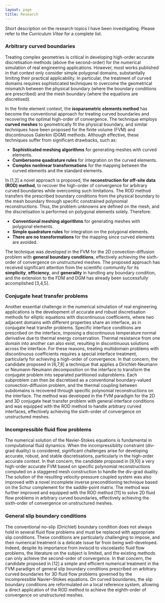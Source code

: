 ```yaml
---
layout: page
title: Research
---
```


<div class="message">
      Short description on the research topics I have been investigating. Please refer to the <i>Curriculum Vitae</i> for a complete list.
</div>

### Arbitrary curved boundaries

Treating complex geometries is critical in developing high-order accurate discretisation methods (above the second-order) for the numerical simulation of real engineering applications. However, most works published in that context only consider simple polygonal domains, substantially limiting their practical applicability. In particular, the treatment of curved domains requires sophisticated techniques to overcome the geometrical mismatch between the physical boundary (where the boundary conditions are prescribed) and the mesh boundary (where the equations are discretised).

In the finite element context, the **isoparametric elements method** has become the conventional approach for treating curved boundaries and recovering the optimal high-order of convergence. The technique employs **curved meshes** to geometrically fit the physical boundary, and similar techniques have been proposed for the finite volume (FVM) and discontinuous Galerkin (DGM) methods. Although effective, these techniques suffer from significant drawbacks, such as:

- **Sophisticated meshing algorithms** for generating meshes with curved elements.
- **Cumbersome quadrature rules** for integration on the curved elements.
- **Complex nonlinear transformations** for the mapping between the curved elements and the standard elements.

In [1,2] a novel approach is proposed, the **reconstruction for off-site data (ROD) method**, to recover the high-order of convergence for arbitrary curved boundaries while overcoming such limitations. The ROD method transfers the prescribed boundary conditions from the physical boundary to the mesh boundary through specific constrained polynomial reconstructions. Thus, the problem unknowns are defined on the mesh, and the discretisation is performed on polygonal elements solely. Therefore:

- **Conventional meshing algorithms**  for generating meshes with polygonal elements.
- **Simple quadrature rules** for integration on the polygonal elements.
- **There are no transformations** for the mapping since curved elements are avoided.

The technique was developed in the FVM for the 2D convection-diffusion problem with **general boundary conditions**, effectively achieving the sixth-order of convergence on unstructured meshes. The proposed approach has received significant attention from the scientific community for its **simplicity**, **efficiency**, and **generality** in handling any boundary condition, and the extension to the FDM and DGM has already been successfully accomplished [3,4,5].

### Conjugate heat transfer problems

Another essential challenge in the numerical simulation of real engineering applications is the development of accurate and robust discretisation methods for elliptic equations with discontinuous coefficients, where two adjacent domains with different properties share an interface, as in conjugate heat transfer problems. Specific interface conditions are prescribed on the interface, imposing a discontinuous temperature normal derivative due to thermal energy conservation. Thermal resistance from one domain into another can also exist, resulting in discontinuous solutions across the interface. For these reasons, treating multidomain problems with discontinuous coefficients requires a special interface treatment, particularly for achieving a high-order of convergence. In that concern, the candidate proposed in [6,7,8] a technique that applies a Dirichlet-Neumann or Neumann-Neumann decomposition on the interface to transform the conjugate problem into separated partitioned subproblems. Each subproblem can then be discretised as a conventional boundary-valued convection-diffusion problem, and the thermal coupling between subdomains is recovered through specific polynomial reconstructions on the interface. The method was developed in the FVM paradigm for the 2D and 3D conjugate heat transfer problem with general interface conditions and was equipped with the ROD method to handle arbitrary curved interfaces, effectively achieving the sixth-order of convergence on unstructured meshes.

### Incompressible fluid flow problems

The numerical solution of the Navier-Stokes equations is fundamental in computational fluid dynamics. When the incompressibility constraint (div-grad duality) is considered, significant challenges arise for developing accurate, robust, and stable discretisations, particularly in the high-order accurate context. In that concern, the candidate proposed in [9,10] a very high-order accurate FVM based on specific polynomial reconstructions computed on a staggered mesh construction to handle the div-grad duality. The solution of the resulting velocity-pressure coupled system was also improved with a novel incomplete inverse preconditioning technique based on the Schur complement for the saddle-point matrix. The method was further improved and equipped with the ROD method [11] to solve 2D fluid flow problems in arbitrary curved boundaries, effectively achieving the sixth-order of convergence on unstructured meshes.

### General slip boundary conditions

The conventional no-slip (Dirichlet) boundary condition does not always hold in several fluid flow problems and must be replaced with appropriate slip conditions. These conditions are particularly challenging to impose, and their numerical treatment is a delicate issue far from being well-developed. Indeed, despite its importance from inviscid to viscoelastic fluid flow problems, the literature on the subject is limited, and the existing methods can only achieve the second-order of convergence. In that concern, the candidate proposed in [12] a simple and efficient numerical treatment in the FVM paradigm of general slip boundary conditions prescribed on arbitrary curved boundaries for 3D fluid flow problems governed by the incompressible Navier–Stokes equations. On curved boundaries, the slip boundary conditions are reformulated on a local reference system, allowing a direct application of the ROD method to achieve the eighth-order of convergence on unstructured meshes.

